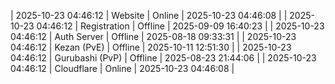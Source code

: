 | 2025-10-23 04:46:12 | Website | Online | 2025-10-23 04:46:08 |
| 2025-10-23 04:46:12 | Registration | Offline | 2025-09-09 16:40:23 |
| 2025-10-23 04:46:12 | Auth Server | Offline | 2025-08-18 09:33:31 |
| 2025-10-23 04:46:12 | Kezan (PvE) | Offline | 2025-10-11 12:51:30 |
| 2025-10-23 04:46:12 | Gurubashi (PvP) | Offline | 2025-08-23 21:44:06 |
| 2025-10-23 04:46:12 | Cloudflare | Online | 2025-10-23 04:46:08 |
